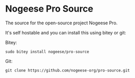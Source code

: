 # Nogeese Pro Source
The source for the open-source project Nogeese Pro.

It's self hostable and you can install this using bitey or git:

Bitey:
```Bitey
sudo bitey install nogeese/pro-source
```
Git:
```Git
git clone https://github.com/nogeese-org/pro-source.git
```
